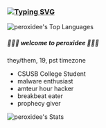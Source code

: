 ### [![Typing SVG](https://readme-typing-svg.demolab.com/?lines=Welcome+to+my+island;Working+on+casting+magic;Drum+and+Bass+and+assembly+code;I+love+malware)](https://git.io/typing-svg)

![peroxidee's Top Languages](https://github-readme-stats.vercel.app/api/top-langs/?username=peroxidee&theme=blueberry&show_icons=true&hide_border=true&layout=compact)


##### 🌱🌱🌱 welcome to peroxidee 🌱🌱🌱
they/them, 19, pst timezone
- CSUSB College Student
- malware enthusiast
- amteur hour hacker
- breakbeat eater
- prophecy giver

![peroxidee's Stats](https://github-readme-stats.vercel.app/api?username=peroxidee&theme=blueberry&show_icons=true&hide_border=true&count_private=true)
<!--
**peroxidee/peroxidee** is a ✨ _special_ ✨ repository because its `README.md` (this file) appears on your GitHub profile.

Here are some ideas to get you started:

- 🔭 I’m currently working on .../
- 🌱 I’m currently learning ...
- 👯 I’m looking to collaborate on ...
- 🤔 I’m looking for help with ...
- 💬 Ask me about ...
- 📫 How to reach me: ...
- 😄 Pronouns: ...
- ⚡ Fun fact: ...
-->
